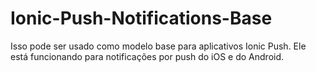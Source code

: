 # Ionic-Push-Notifications-Base
Isso pode ser usado como modelo base para aplicativos Ionic Push. Ele está funcionando para notificações por push do iOS e do Android.
